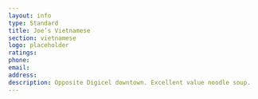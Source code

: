 ```yaml
---
layout: info
type: Standard
title: Joe’s Vietnamese
section: vietnamese
logo: placeholder
ratings:
phone:
email:
address:
description: Opposite Digicel downtown. Excellent value noodle soup.
---
```

